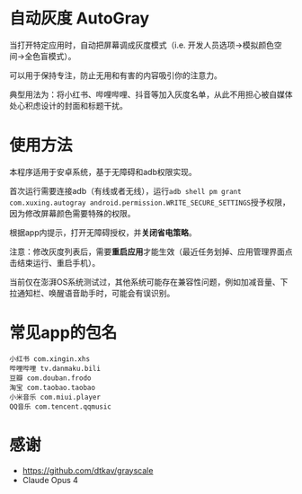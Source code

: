 # 自动灰度 AutoGray

当打开特定应用时，自动把屏幕调成灰度模式（i.e. 开发人员选项->模拟颜色空间->全色盲模式）。

可以用于保持专注，防止无用和有害的内容吸引你的注意力。

典型用法为：将小红书、哔哩哔哩、抖音等加入灰度名单，从此不用担心被自媒体处心积虑设计的封面和标题干扰。

# 使用方法
本程序适用于安卓系统，基于无障碍和adb权限实现。

首次运行需要连接adb（有线或者无线），运行`adb shell pm grant com.xuxing.autogray android.permission.WRITE_SECURE_SETTINGS`授予权限，因为修改屏幕颜色需要特殊的权限。

根据app内提示，打开无障碍授权，并**关闭省电策略**。

注意：修改灰度列表后，需要**重启应用**才能生效（最近任务划掉、应用管理界面点击结束运行、重启手机）。

当前仅在澎湃OS系统测试过，其他系统可能存在兼容性问题，例如加减音量、下拉通知栏、唤醒语音助手时，可能会有误识别。

# 常见app的包名
```
小红书 com.xingin.xhs
哔哩哔哩 tv.danmaku.bili
豆瓣 com.douban.frodo
淘宝 com.taobao.taobao
小米音乐 com.miui.player
QQ音乐 com.tencent.qqmusic
```

# 感谢
- https://github.com/dtkav/grayscale
- Claude Opus 4
